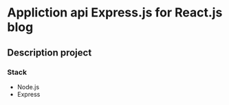 # Appliction api Express.js for React.js blog

## Description project

### Stack 
- Node.js
- Express